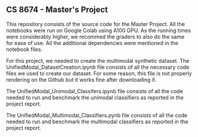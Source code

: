 ## CS 8674 - Master's Project

This repository consists of the source code for the Master Project. All the notebooks were run on Google Colab using A100 GPU. As the running times were considerably higher, we recommed the graders to also do the same for ease of use. All the additional dependencies were mentioned in the notebook files.

For this project, we needed to create the multimodal synthetic dataset. The UnifiedModal_DatasetCreation.ipynb file consists of all the necessary code files we used to create our dataset. For some reason, this file is not properly rendering on the Github but it works fine after downloading it.

The UnifiedModal_Unimodal_Classifers.ipynb file consists of all the code needed to run and benchmark the unimodal classifiers as reported in the project report.

The UnifiedModal_Multimodal_Classifiers.pynb file consists of all the code needed to run and benchmark the multimodal classifiers as reported in the project report.